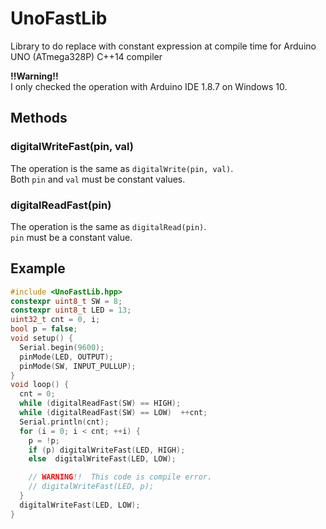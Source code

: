 # UnoFastLib
Library to do replace with constant expression at compile time for Arduino UNO (ATmega328P) C++14 compiler

**!!Warning!!**  
I only checked the operation with Arduino IDE 1.8.7 on Windows 10.

## Methods

### digitalWriteFast(pin, val)

The operation is the same as `digitalWrite(pin, val)`.  
Both `pin` and `val` must be constant values.

### digitalReadFast(pin)

The operation is the same as `digitalRead(pin)`.  
`pin` must be a constant value.

## Example

```c
#include <UnoFastLib.hpp>
constexpr uint8_t SW = 8;
constexpr uint8_t LED = 13;
uint32_t cnt = 0, i;
bool p = false;
void setup() {
  Serial.begin(9600);
  pinMode(LED, OUTPUT);
  pinMode(SW, INPUT_PULLUP);
}
void loop() {
  cnt = 0;
  while (digitalReadFast(SW) == HIGH);
  while (digitalReadFast(SW) == LOW)  ++cnt;
  Serial.println(cnt);
  for (i = 0; i < cnt; ++i) {
    p = !p;
    if (p) digitalWriteFast(LED, HIGH);
    else  digitalWriteFast(LED, LOW);

    // WARNING!!  This code is compile error.
    // digitalWriteFast(LED, p);
  }
  digitalWriteFast(LED, LOW);
}
```
